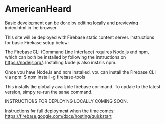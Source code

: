 # AmericanHeard

Basic development can be done by editing locally and previewing index.html in the browser.

This site will be deployed with Firebase static content server. Instructions for basic Firebase setup below:

The Firebase CLI (Command Line Interface) requires Node.js and npm, which can both be installed by following the instructions on https://nodejs.org/. Installing Node.js also installs npm.

Once you have Node.js and npm installed, you can install the Firebase CLI via npm:
$ npm install -g firebase-tools

This installs the globally available firebase command. To update to the latest version, simply re-run the same command.


INSTRUCTIONS FOR DEPLOYING LOCALLY COMING SOON.

Instructions for full deployment when the time comes: https://firebase.google.com/docs/hosting/quickstart
